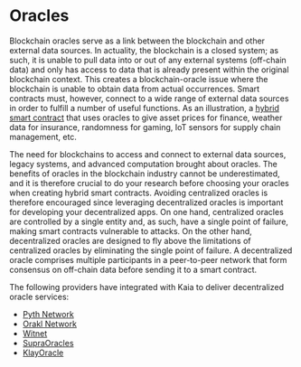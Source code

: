 # Oracles

Blockchain oracles serve as a link between the blockchain and other external data sources. In actuality, the blockchain is a closed system; as such, it is unable to pull data into or out of any external systems (off-chain data) and only has access to data that is already present within the original blockchain context. This creates a blockchain-oracle issue where the blockchain is unable to obtain data from actual occurrences. Smart contracts must, however, connect to a wide range of external data sources in order to fulfill a number of useful functions. As an illustration, a [hybrid smart contract](https://chain.link/education-hub/hybrid-smart-contracts) that uses oracles to give asset prices for finance, weather data for insurance, randomness for gaming, IoT sensors for supply chain management, etc.

The need for blockchains to access and connect to external data sources, legacy systems, and advanced computation brought about oracles. The benefits of oracles in the blockchain industry cannot be underestimated, and it is therefore crucial to do your research before choosing your oracles when creating hybrid smart contracts. Avoiding centralized oracles is therefore encouraged since leveraging decentralized oracles is important for developing your decentralized apps. On one hand, centralized oracles are controlled by a single entity and, as such, have a single point of failure, making smart contracts vulnerable to attacks. On the other hand, decentralized oracles are designed to fly above the limitations of centralized oracles by eliminating the single point of failure. A decentralized oracle comprises multiple participants in a peer-to-peer network that form consensus on off-chain data before sending it to a smart contract.

The following providers have integrated with Kaia to deliver decentralized oracle services:

* [Pyth Network](https://docs.pyth.network/home)
* [Orakl Network](https://docs.orakl.network)
* [Witnet](https://docs.witnet.io/)
* [SupraOracles](https://supraoracles.com/docs/overview)
* [KlayOracle](https://klayoracle.gitbook.io/v1.0.0/)
